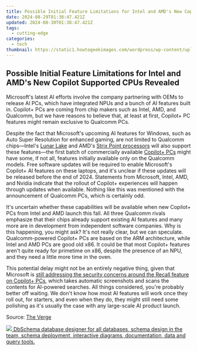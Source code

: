 ```yaml
---
title: Possible Initial Feature Limitations for Intel and AMD's New Copilot Supported CPUs Revealed
date: 2024-08-29T01:38:47.421Z
updated: 2024-08-30T01:38:47.421Z
tags:
  - cutting-edge
categories:
  - tech
thumbnail: https://static1.howtogeekimages.com/wordpress/wp-content/uploads/2024/05/copilot.jpg
---
```


## Possible Initial Feature Limitations for Intel and AMD's New Copilot Supported CPUs Revealed

Microsoft's latest AI efforts involve the company partnering with OEMs to release AI PCs, which have integrated NPUs and a bunch of AI features built in. Copilot+ PCs are coming from chip makers such as Intel, AMD, and Qualcomm, but we have reasons to believe that, at least at first, Copilot+ PC features might remain exclusive to Qualcomm PCs.

 Despite the fact that Microsoft's upcoming AI features for Windows, such as Auto Super Resolution for enhanced gaming, are not limited to Qualcomm chips—Intel's [Lunar Lake](https://android-unlock.techidaily.com/in-2024-best-ways-on-how-to-unlockbypassswiperemove-vivo-y78-5g-fingerprint-lock-by-drfone-android/) and AMD's [Strix Point processors](https://techidaily.com/the-way-to-recover-deleted-pictures-on-infinix-smart-8-without-backup-by-fonelab-android-recover-pictures/) will also support these features—the first batch of commercially available [Copilot+ PCs](https://change-location.techidaily.com/how-to-stop-my-spouse-from-spying-on-my-motorola-moto-g24-drfone-by-drfone-virtual-android/) might have some, if not all, features initially available only on the Qualcomm models. Free software updates will be required to enable Microsoft's Copilot+ AI features on these laptops, and it's unclear if these updates will be released before the end of 2024\. Statements from Microsoft, Intel, AMD, and Nvidia indicate that the rollout of Copilot+ experiences will happen through updates when available. Nothing like this was mentioned with the announcement of Qualcomm PCs, which is certainly odd.

 It's uncertain whether these capabilities will be available when new Copilot+ PCs from Intel and AMD launch this fall. All three Qualcomm rivals emphasize that their chips already support existing AI features and many more are in development from independent software companies. Why is this happening, you might ask? It's not really clear, but we can speculate. Qualcomm-powered Copilot+ PCs are based on the ARM architecture, while Intel and AMD PCs are good old x86\. It could be that most Copilot+ features aren't quite ready for primetime on x86, despite the presence of an NPU, and they need a little more time in the oven.

 This potential delay might not be an entirely negative thing, given that Microsoft is [still addressing the security concerns around the Recall feature on Copilot+ PCs](https://youtube-stream.techidaily.com/in-2024-the-best-of-yt-a-deep-dive-into-music-dance-clips-23/), which takes automatic screenshots and scans the contents for AI-powered searches. All things considered, you're probably better off waiting. We don't know how most AI features will work once they roll out, for starters, and even when they do, they might still need some polishing as it's usually the case with any large-scale AI product launch.

 Source: [The Verge](https://www.theverge.com/2024/6/2/24169568/microsoft-copilot-plus-gaming-pc-nvidia-amd)

<ins class="adsbygoogle"
     style="display:block"
     data-ad-format="autorelaxed"
     data-ad-client="ca-pub-7571918770474297"
     data-ad-slot="1223367746"></ins>



<ins class="adsbygoogle"
     style="display:block"
     data-ad-client="ca-pub-7571918770474297"
     data-ad-slot="8358498916"
     data-ad-format="auto"
     data-full-width-responsive="true"></ins>



<!-- affiliate ads begin -->
<a href="https://shop.dbschema.com/order/checkout.php?PRODS=19867419&QTY=1&AFFILIATE=108875&CART=1"> <img src="https://secure.avangate.com/images/merchant/176b22bab4e94a28619ca2433b2ef241/products/1_icon256.png" border="0">
DbSchema database designer for all databases, schema design in the team, schema deployment, interactive diagrams, documentation, data and query tools. </a>
<!-- affiliate ads end -->